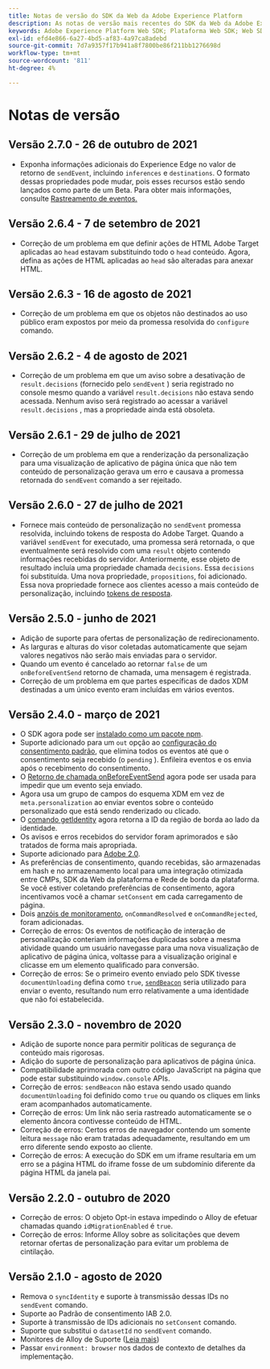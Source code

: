 ```yaml
---
title: Notas de versão do SDK da Web da Adobe Experience Platform
description: As notas de versão mais recentes do SDK da Web da Adobe Experience Platform.
keywords: Adobe Experience Platform Web SDK; Plataforma Web SDK; Web SDK; Notas de versão;
exl-id: efd4e866-6a27-4bd5-af83-4a97ca8adebd
source-git-commit: 7d7a9357f17b941a8f7800be86f211bb1276698d
workflow-type: tm+mt
source-wordcount: '811'
ht-degree: 4%

---
```


# Notas de versão

## Versão 2.7.0 - 26 de outubro de 2021

* Exponha informações adicionais do Experience Edge no valor de retorno de `sendEvent`, incluindo `inferences` e `destinations`. O formato dessas propriedades pode mudar, pois esses recursos estão sendo lançados como parte de um Beta. Para obter mais informações, consulte [Rastreamento de eventos.](fundamentals/tracking-events.md)

## Versão 2.6.4 - 7 de setembro de 2021

* Correção de um problema em que definir ações de HTML Adobe Target aplicadas ao `head` estavam substituindo todo o `head` conteúdo. Agora, defina as ações de HTML aplicadas ao `head` são alteradas para anexar HTML.

## Versão 2.6.3 - 16 de agosto de 2021

* Correção de um problema em que os objetos não destinados ao uso público eram expostos por meio da promessa resolvida do `configure` comando.

## Versão 2.6.2 - 4 de agosto de 2021

* Correção de um problema em que um aviso sobre a desativação de `result.decisions` (fornecido pelo `sendEvent` ) seria registrado no console mesmo quando a variável `result.decisions` não estava sendo acessada. Nenhum aviso será registrado ao acessar a variável `result.decisions` , mas a propriedade ainda está obsoleta.

## Versão 2.6.1 - 29 de julho de 2021

* Correção de um problema em que a renderização da personalização para uma visualização de aplicativo de página única que não tem conteúdo de personalização gerava um erro e causava a promessa retornada do `sendEvent` comando a ser rejeitado.

## Versão 2.6.0 - 27 de julho de 2021

* Fornece mais conteúdo de personalização no `sendEvent` promessa resolvida, incluindo tokens de resposta do Adobe Target. Quando a variável `sendEvent` for executado, uma promessa será retornada, o que eventualmente será resolvido com uma `result` objeto contendo informações recebidas do servidor. Anteriormente, esse objeto de resultado incluía uma propriedade chamada `decisions`. Essa `decisions` foi substituída. Uma nova propriedade, `propositions`, foi adicionado. Essa nova propriedade fornece aos clientes acesso a mais conteúdo de personalização, incluindo [tokens de resposta](https://experienceleague.adobe.com/docs/experience-platform/edge/personalization/adobe-target/accessing-response-tokens.html).

## Versão 2.5.0 - junho de 2021

* Adição de suporte para ofertas de personalização de redirecionamento.
* As larguras e alturas do visor coletadas automaticamente que sejam valores negativos não serão mais enviadas para o servidor.
* Quando um evento é cancelado ao retornar `false` de um `onBeforeEventSend` retorno de chamada, uma mensagem é registrada.
* Correção de um problema em que partes específicas de dados XDM destinadas a um único evento eram incluídas em vários eventos.

## Versão 2.4.0 - março de 2021

* O SDK agora pode ser [instalado como um pacote npm](https://experienceleague.adobe.com/docs/experience-platform/edge/fundamentals/installing-the-sdk.html?lang=pt-BR).
* Suporte adicionado para um `out` opção ao [configuração do consentimento padrão](https://experienceleague.adobe.com/docs/experience-platform/edge/fundamentals/configuring-the-sdk.html#default-consent), que elimina todos os eventos até que o consentimento seja recebido (o `pending` ). Enfileira eventos e os envia após o recebimento do consentimento.
* O [Retorno de chamada onBeforeEventSend](https://experienceleague.adobe.com/docs/experience-platform/edge/fundamentals/configuring-the-sdk.html#onbeforeeventsend) agora pode ser usada para impedir que um evento seja enviado.
* Agora usa um grupo de campos do esquema XDM em vez de `meta.personalization` ao enviar eventos sobre o conteúdo personalizado que está sendo renderizado ou clicado.
* O [comando getIdentity](https://experienceleague.adobe.com/docs/experience-platform/edge/identity/overview.html#retrieving-the-visitor-id) agora retorna a ID da região de borda ao lado da identidade.
* Os avisos e erros recebidos do servidor foram aprimorados e são tratados de forma mais apropriada.
* Suporte adicionado para [Adobe 2.0](https://experienceleague.adobe.com/docs/experience-platform/edge/consent/supporting-consent.html?communicating-consent-preferences-via-the-adobe-standard).
* As preferências de consentimento, quando recebidas, são armazenadas em hash e no armazenamento local para uma integração otimizada entre CMPs, SDK da Web da plataforma e Rede de borda da plataforma. Se você estiver coletando preferências de consentimento, agora incentivamos você a chamar `setConsent` em cada carregamento de página.
* Dois [anzóis de monitoramento](https://github.com/adobe/alloy/wiki/Monitoring-Hooks), `onCommandResolved` e `onCommandRejected`, foram adicionadas.
* Correção de erros: Os eventos de notificação de interação de personalização conteriam informações duplicadas sobre a mesma atividade quando um usuário navegasse para uma nova visualização de aplicativo de página única, voltasse para a visualização original e clicasse em um elemento qualificado para conversão.
* Correção de erros: Se o primeiro evento enviado pelo SDK tivesse `documentUnloading` defina como `true`, [`sendBeacon`](https://developer.mozilla.org/pt-BR/docs/Web/API/Navigator/sendBeacon) seria utilizado para enviar o evento, resultando num erro relativamente a uma identidade que não foi estabelecida.

## Versão 2.3.0 - novembro de 2020

* Adição de suporte nonce para permitir políticas de segurança de conteúdo mais rigorosas.
* Adição do suporte de personalização para aplicativos de página única.
* Compatibilidade aprimorada com outro código JavaScript na página que pode estar substituindo `window.console` APIs.
* Correção de erros: `sendBeacon` não estava sendo usado quando `documentUnloading` foi definido como `true` ou quando os cliques em links eram acompanhados automaticamente.
* Correção de erros: Um link não seria rastreado automaticamente se o elemento âncora contivesse conteúdo de HTML.
* Correção de erros: Certos erros de navegador contendo um somente leitura `message` não eram tratadas adequadamente, resultando em um erro diferente sendo exposto ao cliente.
* Correção de erros: A execução do SDK em um iframe resultaria em um erro se a página HTML do iframe fosse de um subdomínio diferente da página HTML da janela pai.

## Versão 2.2.0 - outubro de 2020

* Correção de erros: O objeto Opt-in estava impedindo o Alloy de efetuar chamadas quando `idMigrationEnabled` é `true`.
* Correção de erros: Informe Alloy sobre as solicitações que devem retornar ofertas de personalização para evitar um problema de cintilação.

## Versão 2.1.0 - agosto de 2020

* Remova o `syncIdentity` e suporte à transmissão dessas IDs no `sendEvent` comando.
* Suporte ao Padrão de consentimento IAB 2.0.
* Suporte à transmissão de IDs adicionais no `setConsent` comando.
* Suporte que substitui o `datasetId` no `sendEvent` comando.
* Monitores de Alloy de Suporte ([Leia mais](https://github.com/adobe/alloy/wiki/Monitoring-Hooks))
* Passar `environment: browser` nos dados de contexto de detalhes da implementação.
